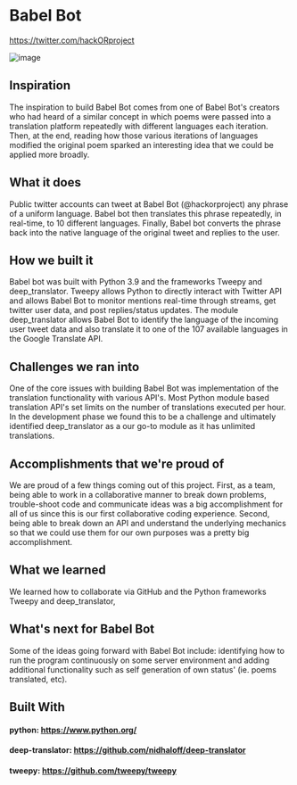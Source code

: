 # Babel Bot
https://twitter.com/hackORproject

![image](https://user-images.githubusercontent.com/54118319/112742466-d1874b00-8f5c-11eb-9eb4-e90bbcdde0b5.png)

## Inspiration
The inspiration to build Babel Bot comes from one of Babel Bot's creators who had heard of a similar concept in which poems were passed into a translation platform repeatedly with different languages each iteration. Then, at the end, reading how those various iterations of languages modified the original poem sparked an interesting idea that we could be applied more broadly.

## What it does
Public twitter accounts can tweet at Babel Bot (@hackorproject) any phrase of a uniform language. Babel bot then translates this phrase repeatedly, in real-time, to 10 different languages. Finally, Babel bot converts the phrase back into the native language of the original tweet and replies to the user.

## How we built it
Babel bot was built with Python 3.9 and the frameworks Tweepy and deep_translator. Tweepy allows Python to directly interact with Twitter API and allows Babel Bot to monitor mentions real-time through streams, get twitter user data, and post replies/status updates. The module deep_translator allows Babel Bot to identify the language of the incoming user tweet data and also translate it to one of the 107 available languages in the Google Translate API.

## Challenges we ran into
One of the core issues with building Babel Bot was implementation of the translation functionality with various API's. Most Python module based translation API's set limits on the number of translations executed per hour. In the development phase we found this to be a challenge and ultimately identified deep_translator as a our go-to module as it has unlimited translations.

## Accomplishments that we're proud of
We are proud of a few things coming out of this project. First, as a team, being able to work in a collaborative manner to break down problems, trouble-shoot code and communicate ideas was a big accomplishment for all of us since this is our first collaborative coding experience. Second, being able to break down an API and understand the underlying mechanics so that we could use them for our own purposes was a pretty big accomplishment.

## What we learned
We learned how to collaborate via GitHub and the Python frameworks Tweepy and deep_translator,

## What's next for Babel Bot
Some of the ideas going forward with Babel Bot include: identifying how to run the program continuously on some server environment and adding additional functionality such as self generation of own status' (ie. poems translated, etc).

## Built With
#### python: https://www.python.org/
#### deep-translator: https://github.com/nidhaloff/deep-translator  
#### tweepy: https://github.com/tweepy/tweepy
